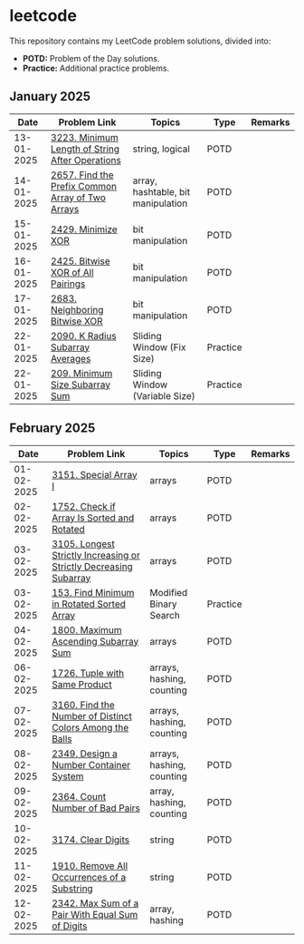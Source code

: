 # leetcode
This repository contains my LeetCode problem solutions, divided into:

- **POTD:** Problem of the Day solutions.
- **Practice:** Additional practice problems.

## January 2025
| Date | Problem Link | Topics | Type | Remarks |
|------|--------------|--------|------|---------|
| 13-01-2025 | [3223. Minimum Length of String After Operations](https://leetcode.com/problems/minimum-length-of-string-after-operations/?envType=daily-question&envId=2025-01-13) | string, logical | POTD | |
| 14-01-2025 | [2657. Find the Prefix Common Array of Two Arrays](https://leetcode.com/problems/find-the-prefix-common-array-of-two-arrays/?envType=daily-question&envId=2025-01-14) | array, hashtable, bit manipulation | POTD | |
| 15-01-2025 | [2429. Minimize XOR](https://leetcode.com/problems/minimize-xor/?envType=daily-question&envId=2025-01-15) | bit manipulation | POTD | |
| 16-01-2025 | [2425. Bitwise XOR of All Pairings](https://leetcode.com/problems/bitwise-xor-of-all-pairings/) | bit manipulation | POTD | |
| 17-01-2025 | [2683. Neighboring Bitwise XOR](https://leetcode.com/problems/neighboring-bitwise-xor/?envType=daily-question&envId=2025-01-17) | bit manipulation | POTD | |
| 22-01-2025 | [2090. K Radius Subarray Averages](https://leetcode.com/problems/k-radius-subarray-averages/) | Sliding Window (Fix Size) |Practice | |
| 22-01-2025 | [209. Minimum Size Subarray Sum](https://leetcode.com/problems/minimum-size-subarray-sum/description/) | Sliding Window (Variable Size) |Practice | |


## February 2025
| Date       | Problem Link | Topics | Type | Remarks |
|------------|--------------|--------|------|---------|
| 01-02-2025 | [3151. Special Array I](https://leetcode.com/problems/special-array-i/?envType=daily-question&envId=2025-02-01) | arrays | POTD | |
| 02-02-2025 | [1752. Check if Array Is Sorted and Rotated](https://leetcode.com/problems/check-if-array-is-sorted-and-rotated/?envType=daily-question&envId=2025-02-02) | arrays | POTD | |
| 03-02-2025 | [3105. Longest Strictly Increasing or Strictly Decreasing Subarray](https://leetcode.com/problems/longest-strictly-increasing-or-strictly-decreasing-subarray/?envType=daily-question&envId=2025-02-03) | arrays | POTD | |
| 03-02-2025 | [153. Find Minimum in Rotated Sorted Array](https://leetcode.com/problems/find-minimum-in-rotated-sorted-array/) | Modified Binary Search |Practice | |
| 04-02-2025 | [1800. Maximum Ascending Subarray Sum](https://leetcode.com/problems/maximum-ascending-subarray-sum/?envType=daily-question&envId=2025-02-04) | arrays | POTD | |
| 06-02-2025 | [1726. Tuple with Same Product](https://leetcode.com/problems/tuple-with-same-product/) | arrays, hashing, counting | POTD | |
| 07-02-2025 | [3160. Find the Number of Distinct Colors Among the Balls](https://leetcode.com/problems/find-the-number-of-distinct-colors-among-the-balls/?envType=daily-question&envId=2025-02-07) | arrays, hashing, counting | POTD | |
| 08-02-2025 | [2349. Design a Number Container System](https://leetcode.com/problems/design-a-number-container-system/?envType=daily-question&envId=2025-02-08) | arrays, hashing, counting | POTD | |
| 09-02-2025 | [2364. Count Number of Bad Pairs](https://leetcode.com/problems/count-number-of-bad-pairs/?envType=daily-question&envId=2025-02-09) | array, hashing, counting | POTD | |
| 10-02-2025 | [3174. Clear Digits](https://leetcode.com/problems/clear-digits/description/?envType=daily-question&envId=2025-02-10) | string | POTD | |
| 11-02-2025 | [1910. Remove All Occurrences of a Substring](https://leetcode.com/problems/remove-all-occurrences-of-a-substring/description/) | string | POTD | |
| 12-02-2025 | [2342. Max Sum of a Pair With Equal Sum of Digits](https://leetcode.com/problems/max-sum-of-a-pair-with-equal-sum-of-digits/description/) | array, hashing | POTD |  |




